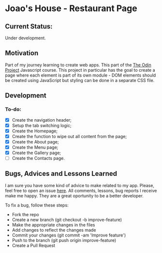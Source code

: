 # Joao's House - Restaurant Page

## Current Status:

Under development.

## Motivation

Part of my journey learning to create web apps. This part of the [The Odin Project](https://www.theodinproject.com/) Javascript course. This project in particular has the goal to create a page where each element is part of its own module - DOM elements should be created using JavaScript but styling can be done in a separate CSS file.

## Development

### To-do:

- [x] Create the navigation header;
- [x] Setup the tab switching logic;
- [x] Create the Homepage;
- [x] Create the function to wipe out all content from the page;
- [x] Create the About page;
- [x] Create the Menu page;
- [x] Create the Gallery page;
- [ ] Create the Contacts page.

## Bugs, Advices and Lessons Learned

I am sure you have some kind of advice to make related to my app. Please, feel free to open an issue [here](https://github.com/jofortunato/bookLibrary/issues/new).
All comments, lessons, bug reports I receive make me happy. They are a great oportunity to be a better developer.

To fix a bug, follow these steps:

- Fork the repo
- Create a new branch (git checkout -b improve-feature)
- Make the appropriate changes in the files
- Add changes to reflect the changes made
- Commit your changes (git commit -am 'Improve feature')
- Push to the branch (git push origin improve-feature)
- Create a Pull Request
